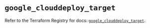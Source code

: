 # `google_clouddeploy_target`

Refer to the Terraform Registry for docs: [`google_clouddeploy_target`](https://registry.terraform.io/providers/hashicorp/google/6.43.0/docs/resources/clouddeploy_target).
